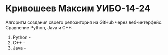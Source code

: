# Кривошеев Максим УИБО-14-24
Алгоритм создания своего репозитория на GitHub через веб-интерфейс.
Сравнение Python, Java и C++:
1) Python -
2) C++ -
3) Java -  
